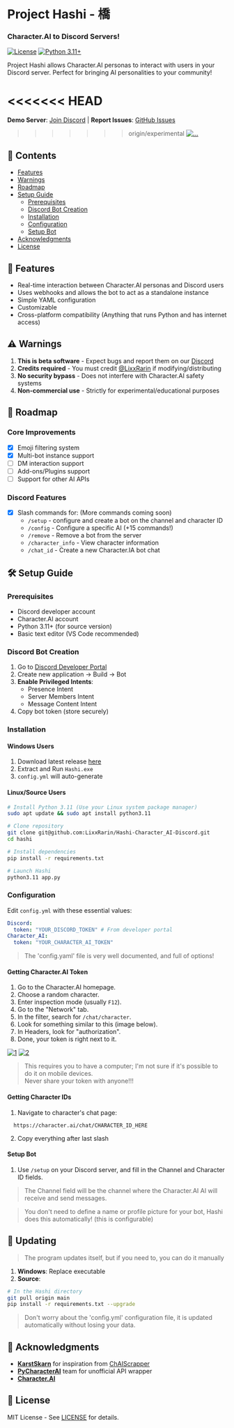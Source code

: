 # Project Hashi - 橋
### Character.AI to Discord Servers!

[![License](https://img.shields.io/badge/License-MIT-blue.svg)](https://opensource.org/licenses/MIT)  [![Python 3.11+](https://img.shields.io/badge/Python-3.11%2B-green.svg)](https://www.python.org/downloads/)
 
Project Hashi allows Character.AI personas to interact with users in your Discord server. Perfect for bringing AI personalities to your community!

<<<<<<< HEAD
=======
**Demo Server**: [Join Discord](https://discord.gg/pPSk2g8YX2) | **Report Issues**: [GitHub Issues](https://github.com/LixxRarin/Hashi-Character_AI-Discord/issues)

>>>>>>> origin/experimental
<a href="https://files.catbox.moe/uwwd6m.png"><img src="https://files.catbox.moe/uwwd6m.png" alt="..." border="0"></a>

## 📌 Contents
- [Features](#-features) 
- [Warnings](#-warnings)
- [Roadmap](#-roadmap)
- [Setup Guide](#-setup-guide)
  - [Prerequisites](#prerequisites)
  - [Discord Bot Creation](#discord-bot-creation)
  - [Installation](#installation)
  - [Configuration](#configuration)
  - [Setup Bot](#setup-bot)
- [Acknowledgments](#-acknowledgments)
- [License](#-license)

## 🌟 Features
- Real-time interaction between Character.AI personas and Discord users
- Uses webhooks and allows the bot to act as a standalone instance 
- Simple YAML configuration
- Customizable
- Cross-platform compatibility (Anything that runs Python and has internet access)

## ⚠️ Warnings
1. **This is beta software** - Expect bugs and report them on our [Discord](https://discord.gg/pPSk2g8YX2)
2. **Credits required** - You must credit [@LixxRarin](https://github.com/LixxRarin) if modifying/distributing
3. **No security bypass** - Does not interfere with Character.AI safety systems
4. **Non-commercial use** - Strictly for experimental/educational purposes

## 🚧 Roadmap
### Core Improvements
- [x] Emoji filtering system
- [x] Multi-bot instance support
- [ ] DM interaction support
- [ ] Add-ons/Plugins support
- [ ] Support for other AI APIs

### Discord Features
- [X] Slash commands for: (More commands coming soon)
  - `/setup` - configure and create a bot on the channel and character ID
  - `/config` - Configure a specific AI (+15 commands!)
  - `/remove` - Remove a bot from the server 
  - `/character_info` - View character information
  - `/chat_id` - Create a new Character.IA bot chat

## 🛠️ Setup Guide

### Prerequisites
- Discord developer account
- Character.AI account
- Python 3.11+ (for source version)
- Basic text editor (VS Code recommended)

### Discord Bot Creation
1. Go to [Discord Developer Portal](https://discord.com/developers/applications)
2. Create new application → Build → Bot
3. **Enable Privileged Intents**:
   - Presence Intent
   - Server Members Intent 
   - Message Content Intent
4. Copy bot token (store securely)

### Installation

#### Windows Users
1. Download latest release [here](https://github.com/LixxRarin/Hashi-Character_AI-Discord/releases)
2. Extract and Run `Hashi.exe`
3. `config.yml` will auto-generate

#### Linux/Source Users
```bash
# Install Python 3.11 (Use your Linux system package manager)
sudo apt update && sudo apt install python3.11

# Clone repository
git clone git@github.com:LixxRarin/Hashi-Character_AI-Discord.git
cd hashi

# Install dependencies 
pip install -r requirements.txt

# Launch Hashi
python3.11 app.py
```

### Configuration
Edit `config.yml` with these essential values:

```yaml
Discord:
  token: "YOUR_DISCORD_TOKEN" # From developer portal
Character_AI:
  token: "YOUR_CHARACTER_AI_TOKEN"
```
> The 'config.yaml' file is very well documented, and full of options!

#### Getting Character.AI Token

1. Go to the Character.AI homepage.  
2. Choose a random character.  
3. Enter inspection mode (usually ```F12```).  
4. Go to the "Network" tab.  
5. In the filter, search for ```/chat/character```.  
6. Look for something similar to this (image below).  
7. In Headers, look for "authorization".  
8. Done, your token is right next to it. 

 <a href="https://ibb.co/RkqGHn5q"><img src="https://i.ibb.co/ycrmsT3r/1.png" alt="1" border="0"></a>
<a href="https://ibb.co/yBSwQLNp"><img src="https://i.ibb.co/2YNDkXFS/2.png" alt="2" border="0"></a>

> This requires you to have a computer; I'm not sure if it's possible to do it on mobile devices.  
Never share your token with anyone!!!

#### Getting Character IDs
1. Navigate to character's chat page:
 ```
   https://character.ai/chat/CHARACTER_ID_HERE
   ```
2. Copy everything after last slash

#### Setup Bot
1. Use ```/setup``` on your Discord server, and fill in the Channel and Character ID fields. 

> The Channel field will be the channel where the Character.AI AI will receive and send messages.

> You don't need to define a name or profile picture for your bot, Hashi does this automatically! (this is configurable)

## 🔄 Updating

> The program updates itself, but if you need to, you can do it manually

1. **Windows**: Replace executable 
2. **Source**: 
```bash
# In the Hashi directory
git pull origin main
pip install -r requirements.txt --upgrade
```
> Don't worry about the 'config.yml' configuration file, it is updated automatically without losing your data.

## 🙏 Acknowledgments
- **[KarstSkarn](https://github.com/KarstSkarn)** for inspiration from [ChAIScrapper](https://github.com/KarstSkarn/ChAIScrapper)
- **[PyCharacterAI](https://github.com/Xtr4F/PyCharacterAI)** team for unofficial API wrapper
- **[Character.AI](https://character.ai/)**

## 📜 License
MIT License - See [LICENSE](LICENSE) for details. 
